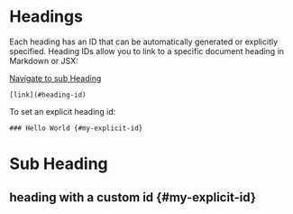 # Headings

Each heading has an ID that can be automatically generated or explicitly specified. Heading IDs allow you to link to a specific document heading in Markdown or JSX:

[Navigate to sub Heading](#my-explicit-id)


```
[link](#heading-id)
```

To set an explicit heading id:

```
### Hello World {#my-explicit-id}
```


# Sub Heading
## heading with a custom id {#my-explicit-id}